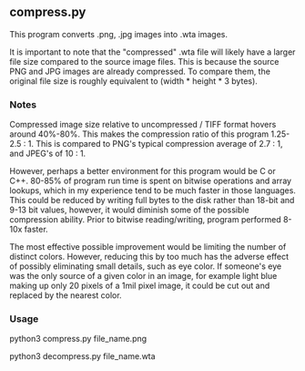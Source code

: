 ## compress.py

This program converts .png, .jpg images into .wta images.

It is important to note that the "compressed" .wta file will likely have a larger file size compared to the source image
files. This is because the source PNG and JPG images are already compressed. To compare them, the original file size is 
roughly equivalent to (width * height * 3 bytes).

### Notes

Compressed image size relative to uncompressed / TIFF format hovers around 40%-80%. This makes the compression ratio
of this program 1.25-2.5 : 1. This is compared to PNG's typical compression average of 2.7 : 1, and JPEG's of 10 : 1.

However, perhaps a better environment for this program would be C or C++. 80-85% of program run time is spent on bitwise
operations and array lookups, which in my experience tend to be much faster in those languages. This could be reduced by
writing full bytes to the disk rather than 18-bit and 9-13 bit values, however, it would diminish some of the possible
compression ability. Prior to bitwise reading/writing, program performed 8-10x faster.

The most effective possible improvement would be limiting the number of distinct colors. However, reducing this by too
much has the adverse effect of possibly eliminating small details, such as eye color. If someone's eye was the only
source of a given color in an image, for example light blue making up only 20 pixels of a 1mil pixel image, it could be
cut out and replaced by the nearest color.

### Usage

python3 compress.py file_name.png

python3 decompress.py file_name.wta
